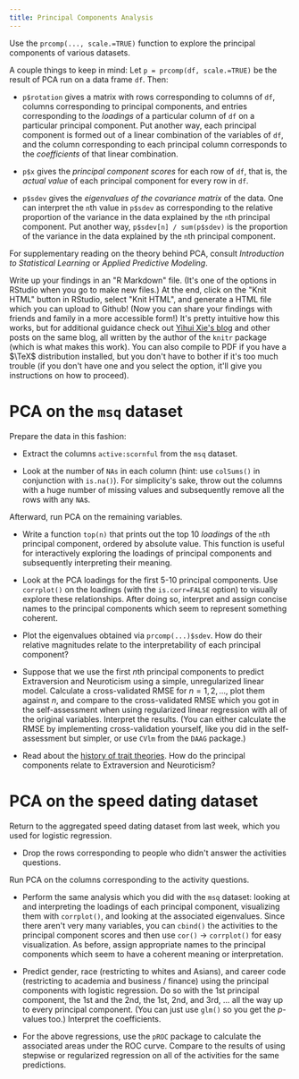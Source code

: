 ```yaml
---
title: Principal Components Analysis
---
```


Use the `prcomp(..., scale.=TRUE)` function to explore the principal components of various datasets.

A couple things to keep in mind: Let `p = prcomp(df, scale.=TRUE)` be the result of PCA run on a data frame `df`. Then:

* `p$rotation` gives a matrix with rows corresponding to columns of `df`, columns corresponding to principal components, and entries corresponding to the *loadings* of a particular column of `df` on a particular principal component. Put another way, each principal component is formed out of a linear combination of the variables of `df`, and the column corresponding to each principal column corresponds to the *coefficients* of that linear combination.

* `p$x` gives the *principal component scores* for each row of `df`, that is, the *actual value* of each principal component for every row in `df`.

* `p$sdev` gives the *eigenvalues of the covariance matrix* of the data. One can interpret the `n`th value in `p$sdev` as corresponding to the relative proportion of the variance in the data explained by the `n`th principal component. Put another way, `p$sdev[n] / sum(p$sdev)` is the proportion of the variance in the data explained by the `n`th principal component.

For supplementary reading on the theory behind PCA, consult *Introduction to Statistical Learning* or *Applied Predictive Modeling*.

Write up your findings in an "R Markdown" file. (It's one of the options in RStudio when you go to make new files.) At the end, click on the "Knit HTML" button in RStudio, select "Knit HTML", and generate a HTML file which you can upload to Github! (Now you can share your findings with friends and family in a more accessible form!) It's pretty intuitive how this works, but for additional guidance check out [Yihui Xie's blog](http://yihui.name/en/2012/06/enjoyable-reproducible-research/) and other posts on the same blog, all written by the author of the `knitr` package (which is what makes this work). You can also compile to PDF if you have a $\TeX$ distribution installed, but you don't have to bother if it's too much trouble (if you don't have one and you select the option, it'll give you instructions on how to proceed).

PCA on the `msq` dataset
========================

Prepare the data in this fashion:

* Extract the columns `active:scornful` from the `msq` dataset.

* Look at the number of `NAs` in each column (hint: use `colSums()` in conjunction with `is.na()`). For simplicity's sake, throw out the columns with a huge number of missing values and subsequently remove all the rows with any `NA`s.

Afterward, run PCA on the remaining variables.

* Write a function `top(n)` that prints out the top 10 *loadings* of the `n`th principal component, ordered by absolute value. This function is useful for interactively exploring the loadings of principal components and subsequently interpreting their meaning.

* Look at the PCA loadings for the first 5-10 principal components. Use `corrplot()` on the loadings (with the `is.corr=FALSE` option) to visually explore these relationships. After doing so, interpret and assign concise names to the principal components which seem to represent something coherent.

* Plot the eigenvalues obtained via `prcomp(...)$sdev`. How do their relative magnitudes relate to the interpretability of each principal component?

* Suppose that we use the first $n$th principal components to predict Extraversion and Neuroticism using a simple, unregularized linear model. Calculate a cross-validated RMSE for $n = 1, 2, \ldots$, plot them against $n$, and compare to the cross-validated RMSE which you got in the self-assessment when using regularized linear regression with all of the original variables. Interpret the results. (You can either calculate the RMSE by implementing cross-validation yourself, like you did in the self-assessment but simpler, or use `CVlm` from the `DAAG` package.)

* Read about the [history of trait theories](http://webspace.ship.edu/cgboer/eysenck.html). How do the principal components relate to Extraversion and Neuroticism?

PCA on the speed dating dataset
===============================

Return to the aggregated speed dating dataset from last week, which you used for logistic regression.

* Drop the rows corresponding to people who didn't answer the activities questions.

Run PCA on the columns corresponding to the activity questions.

* Perform the same analysis which you did with the `msq` dataset: looking at and interpreting the loadings of each principal component, visualizing them with `corrplot()`, and looking at the associated eigenvalues. Since there aren't very many variables, you can `cbind()` the activities to the principal component scores and then use `cor()` $\to$ `corrplot()` for easy visualization. As before, assign appropriate names to the principal components which seem to have a coherent meaning or interpretation.

* Predict gender, race (restricting to whites and Asians), and career code (restricting to academia and business / finance) using the principal components with logistic regression. Do so with the 1st principal component, the 1st and the 2nd, the 1st, 2nd, and 3rd, ... all the way up to every principal component. (You can just use `glm()` so you get the $p$-values too.) Interpret the coefficients.

* For the above regressions, use the `pROC` package to calculate the associated areas under the ROC curve. Compare to the results of using stepwise or regularized regression on all of the activities for the same predictions.
